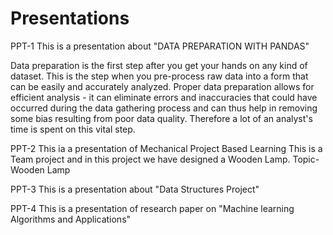 # Presentations
PPT-1
This is a presentation about "DATA PREPARATION WITH PANDAS"

Data preparation is the first step after you get your hands on any kind of dataset. 
This is the step when you pre-process raw data into a form that can be easily and accurately analyzed. 
Proper data preparation allows for efficient analysis - it can eliminate errors and inaccuracies that could have occurred during the data gathering process and can thus help in removing some bias resulting from poor data quality. 
Therefore a lot of an analyst's time is spent on this vital step.

PPT-2
This ia a presentation of Mechanical Project Based Learning
This is a Team project and in this project we have designed a Wooden Lamp.
Topic-Wooden Lamp

PPT-3
This is a presentation about "Data Structures Project"

PPT-4
This is a presentation of research paper on "Machine learning Algorithms and Applications"
